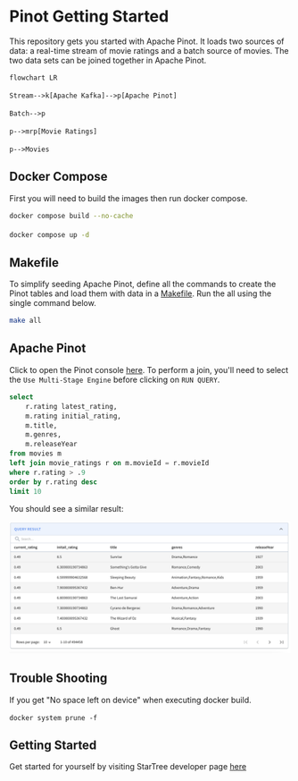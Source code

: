 # Pinot Getting Started

This repository gets you started with Apache Pinot. It loads two sources of data: a real-time stream of movie ratings and a batch source of movies. The two data sets can be joined together in Apache Pinot.

```mermaid
flowchart LR

Stream-->k[Apache Kafka]-->p[Apache Pinot]

Batch-->p

p-->mrp[Movie Ratings]

p-->Movies
```

## Docker Compose 

First you will need to build the images then run docker compose.

```bash
docker compose build --no-cache

docker compose up -d
```

## Makefile
To simplify seeding Apache Pinot, define all the commands to create the Pinot tables and load them with data in a [Makefile](./Makefile). Run the all using the single command below.

```bash
make all
```

## Apache Pinot

Click to open the Pinot console [here](http://localhost:9000/#/query). To perform a join, you'll need to select the `Use Multi-Stage Engine` before clicking on `RUN QUERY`.

```sql
select 
    r.rating latest_rating, 
    m.rating initial_rating, 
    m.title, 
    m.genres, 
    m.releaseYear 
from movies m
left join movie_ratings r on m.movieId = r.movieId
where r.rating > .9
order by r.rating desc
limit 10

```

You should see a similar result:

![alt](./images/results.png)


## Trouble Shooting

If you get "No space left on device" when executing docker build.

```docker system prune -f```


## Getting Started

Get started for yourself by visiting StarTree developer page [here](https://dev.startree.ai/docs/pinot/getting-started/quick-start)
